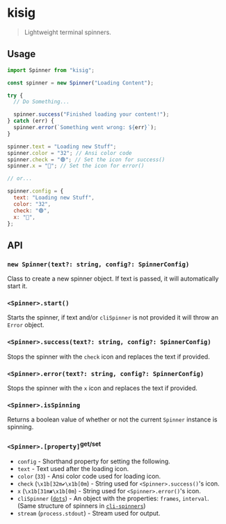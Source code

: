 # kisig

> Lightweight terminal spinners.

## Usage

```js
import Spinner from "kisig";

const spinner = new Spinner("Loading Content");

try {
  // Do Something...

  spinner.success("Finished loading your content!");
} catch (err) {
  spinner.error(`Something went wrong: ${err}`);
}

spinner.text = "Loading new Stuff";
spinner.color = "32"; // Ansi color code
spinner.check = "🟢"; // Set the icon for success()
spinner.x = "🔴"; // Set the icon for error()

// or...

spinner.config = {
  text: "Loading new Stuff",
  color: "32",
  check: "🟢",
  x: "🔴",
};
```

## API

### `new Spinner(text?: string, config?: SpinnerConfig)`

Class to create a new spinner object. If text is passed, it will automatically start it.

### `<Spinner>.start()`

Starts the spinner, if text and/or `cliSpinner` is not provided it will throw an `Error` object.

### `<Spinner>.success(text?: string, config?: SpinnerConfig)`

Stops the spinner with the `check` icon and replaces the text if provided.

### `<Spinner>.error(text?: string, config?: SpinnerConfig)`

Stops the spinner with the `x` icon and replaces the text if provided.

### `<Spinner>.isSpinning`

Returns a boolean value of whether or not the current `Spinner` instance is spinning.

### `<Spinner>.[property]`<sup>get/set</sup>

- `config` - Shorthand property for setting the following.
- `text` - Text used after the loading icon.
- `color` (`33`) - Ansi color code used for loading icon.
- `check` (`\x1b[32m✔\x1b[0m`) - String used for `<Spinner>.success()`'s icon.
- `x` (`\x1b[31m✘\x1b[0m`) - String used for `<Spinner>.error()`'s icon.
- `cliSpinner` ([`dots`](https://github.com/sindresorhus/cli-spinners/blob/HEAD/spinners.json)) - An object with the properties: `frames`, `interval`. (Same structure of spinners in [`cli-spinners`](https://github.com/sindresorhus/cli-spinners))
- `stream` (`process.stdout`) - Stream used for output.
